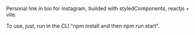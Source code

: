 Personal link in bio for instagram,
builded with styledComponents, reactjs + vite.

To use, just, run in the CLI "npm install and then npm run start".
